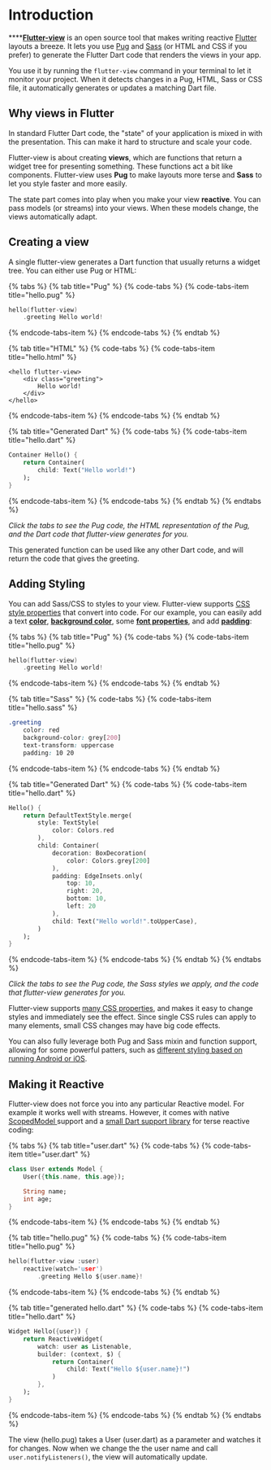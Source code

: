 # Introduction

\*\*\*\*[**Flutter-view**](https://flutter-view.io) is an open source tool that makes writing reactive [Flutter](http://flutter.io) layouts a breeze. It lets you use [Pug](http://pugjs.org) and [Sass](http://sass-lang.com) \(or HTML and CSS if you prefer\) to generate the Flutter Dart code that renders the views in your app.

You use it by running the `flutter-view` command in your terminal to let it monitor your project. When it detects changes in a Pug, HTML, Sass or CSS file, it automatically generates or updates a matching Dart file.

## Why views in Flutter

In standard Flutter Dart code, the "state" of your application is mixed in with the presentation. This can make it hard to structure and scale your code.

Flutter-view is about creating **views**, which are functions that return a widget tree for presenting something. These functions act a bit like components. Flutter-view uses **Pug** to make layouts more terse and **Sass** to let you style faster and more easily.

The state part comes into play when you make your view **reactive**. You can pass models \(or streams\) into your views. When these models change, the views automatically adapt.

## Creating a view

A single flutter-view generates a Dart function that usually returns a widget tree. You can either use Pug or HTML:

{% tabs %}
{% tab title="Pug" %}
{% code-tabs %}
{% code-tabs-item title="hello.pug" %}
```c
hello(flutter-view)
    .greeting Hello world!
```
{% endcode-tabs-item %}
{% endcode-tabs %}
{% endtab %}

{% tab title="HTML" %}
{% code-tabs %}
{% code-tabs-item title="hello.html" %}
```markup
<hello flutter-view>
    <div class="greeting">
        Hello world!
    </div>
</hello>
```
{% endcode-tabs-item %}
{% endcode-tabs %}
{% endtab %}

{% tab title="Generated Dart" %}
{% code-tabs %}
{% code-tabs-item title="hello.dart" %}
```dart
Container Hello() {
    return Container(
        child: Text("Hello world!")
    );
}
```
{% endcode-tabs-item %}
{% endcode-tabs %}
{% endtab %}
{% endtabs %}

_Click the tabs to see the Pug code, the HTML representation of the Pug, and the Dart code that flutter-view generates for you._

This generated function can be used like any other Dart code, and will return the code that gives the greeting.

## Adding Styling

You can add Sass/CSS to styles to your view. Flutter-view supports [CSS style properties](reference/css-properties.md) that convert into code. For our example, you can easily add a text [**color**](reference/css-properties.md#color-color), [**background color**](reference/css-properties.md#box-shadow-2), some [**font properties**](reference/css-properties.md#box-shadow-8), and add [**padding**](reference/css-properties.md#padding):

{% tabs %}
{% tab title="Pug" %}
{% code-tabs %}
{% code-tabs-item title="hello.pug" %}
```c
hello(flutter-view)
    .greeting Hello world!
```
{% endcode-tabs-item %}
{% endcode-tabs %}
{% endtab %}

{% tab title="Sass" %}
{% code-tabs %}
{% code-tabs-item title="hello.sass" %}
```css
.greeting
    color: red
    background-color: grey[200]
    text-transform: uppercase
    padding: 10 20
```
{% endcode-tabs-item %}
{% endcode-tabs %}
{% endtab %}

{% tab title="Generated Dart" %}
{% code-tabs %}
{% code-tabs-item title="hello.dart" %}
```dart
Hello() {
    return DefaultTextStyle.merge(
        style: TextStyle(
            color: Colors.red
        ),
        child: Container(
            decoration: BoxDecoration(
                color: Colors.grey[200]
            ),
            padding: EdgeInsets.only(
                top: 10,
                right: 20,
                bottom: 10,
                left: 20
            ),
            child: Text("Hello world!".toUpperCase),
        )
    );
}
```
{% endcode-tabs-item %}
{% endcode-tabs %}
{% endtab %}
{% endtabs %}

_Click the tabs to see the Pug code, the Sass styles we apply, and the code that flutter-view generates for you._

Flutter-view supports [many CSS properties](reference/css-properties.md), and makes it easy to change styles and immediately see the effect. Since single CSS rules can apply to many elements, small CSS changes may have big code effects.

You can also fully leverage both Pug and Sass mixin and function support, allowing for some powerful patters, such as [different styling based on running Android or iOS](guide/untitled.md).

## Making it Reactive

Flutter-view does not force you into any particular Reactive model. For example it works well with streams. However, it comes with native [ScopedModel ](https://pub.dartlang.org/packages/scoped_model)support and a [small Dart support library](https://pub.dartlang.org/packages/flutter_view_tools) for terse reactive coding:

{% tabs %}
{% tab title="user.dart" %}
{% code-tabs %}
{% code-tabs-item title="user.dart" %}
```dart
class User extends Model {
    User({this.name, this.age});

    String name;
    int age;
}
```
{% endcode-tabs-item %}
{% endcode-tabs %}
{% endtab %}

{% tab title="hello.pug" %}
{% code-tabs %}
{% code-tabs-item title="hello.pug" %}
```c
hello(flutter-view :user)
    reactive(watch='user')
        .greeting Hello ${user.name}!
```
{% endcode-tabs-item %}
{% endcode-tabs %}
{% endtab %}

{% tab title="generated hello.dart" %}
{% code-tabs %}
{% code-tabs-item title="hello.dart" %}
```dart
Widget Hello({user}) {
    return ReactiveWidget(
        watch: user as Listenable,
        builder: (context, $) {
            return Container(
                child: Text("Hello ${user.name}!")
            )
        },
    );
}
```
{% endcode-tabs-item %}
{% endcode-tabs %}
{% endtab %}
{% endtabs %}

The view \(hello.pug\) takes a User \(user.dart\) as a parameter and watches it for changes. Now when we change the the user name and call  `user.notifyListeners()`,  the view will automatically update.

